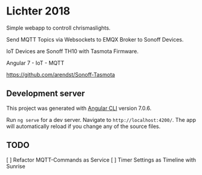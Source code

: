 # Lichter 2018

Simple webapp to controll chrismaslights.

Send MQTT Topics via Websockets to EMQX Broker to Sonoff Devices.

IoT Devices are Sonoff TH10 with Tasmota Firmware.

Angular 7 - IoT -  MQTT

https://github.com/arendst/Sonoff-Tasmota



## Development server
This project was generated with [Angular CLI](https://github.com/angular/angular-cli) version 7.0.6.

Run `ng serve` for a dev server. Navigate to `http://localhost:4200/`. The app will automatically reload if you change any of the source files.




## TODO

[ ] Refactor MQTT-Commands as Service
[ ] Timer Settings as Timeline with Sunrise